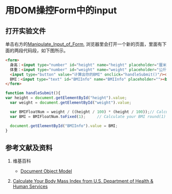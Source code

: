 # 用DOM操控Form中的input

## 打开实验文件

单击右方的[Manipulate_Input_of_Form](https://codepen.io/quanbinn/pen/jOWWjwe), 浏览器里会打开一个新的页面，里面有下面的两段代码段，如下图所示。

```html
<form>
  身高：<input type="number" id="height" name="height" placeholder="厘米"><br>
  体重：<input type="number" id="weight" name="weight" placeholder="公斤"><br>
  <input type="button" value="计算出你的BMI" onclick="handleSubmit()"/><br>
  BMI：<input type="text" id="BMIInfo" name="BMIInfo" placeholder=""><br>
</form>
```

```javascript
function handleSubmit(){
var height = document.getElementById("height").value;
  var weight = document.getElementById("weight").value;

  var BMIFloatNum = weight / ((height / 100) * (height / 100));// Calculate your BMI(kg/m2)    
  var BMI = BMIFloatNum.toFixed(1);     // Calculate your BMI round(1)

  document.getElementById("BMIInfo").value = BMI;  
}
```

## 参考文献及资料

1. 维基百科
	- [Document Object Model](https://en.wikipedia.org/wiki/Document_Object_Modelt) 

2. [Calculate Your Body Mass Index from U.S. Department of Health & Human Services](https://www.nhlbi.nih.gov/health/educational/lose_wt/BMI/bmicalc.htm) 

